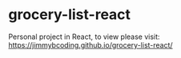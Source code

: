 # grocery-list-react
Personal project in React, to view please visit: https://jimmybcoding.github.io/grocery-list-react/